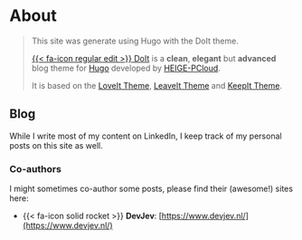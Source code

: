 # About


> This site was generate using Hugo with the DoIt theme.
> 
> [{{< fa-icon regular edit >}} DoIt](https://github.com/HEIGE-PCloud/DoIt) is a **clean**, **elegant** but **advanced** blog theme for [Hugo](https://gohugo.io/) developed by [HEIGE-PCloud](https://github.com/HEIGE-PCloud).
>
> It is based on the [LoveIt Theme](https://github.com/dillonzq/LoveIt), [LeaveIt Theme](https://github.com/liuzc/LeaveIt) and [KeepIt Theme](https://github.com/Fastbyte01/KeepIt).

## Blog

While I write most of my content on LinkedIn, I keep track of my personal posts on this site as well.

### Co-authors

I might sometimes co-author some posts, please find their (awesome!) sites here:
* {{< fa-icon solid rocket >}} **DevJev**: [https://www.devjev.nl/](https://www.devjev.nl/)

